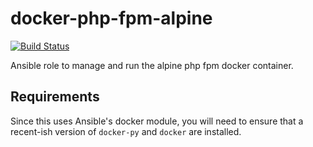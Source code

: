 docker-php-fpm-alpine
============

[![Build Status](https://travis-ci.org/aadl/ansible-role-docker-php.svg?branch=master)](https://travis-ci.org/aadl/ansible-role-docker-php)

Ansible role to manage and run the alpine php fpm docker container.

Requirements
------------

Since this uses Ansible's docker module, you will need to ensure that a recent-ish version of `docker-py` and `docker` are installed.